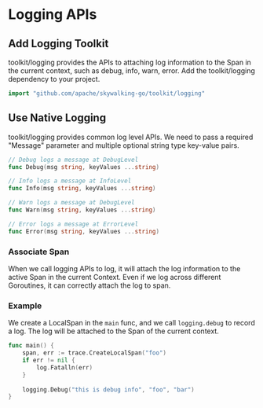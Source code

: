 # Logging APIs

## Add Logging Toolkit

toolkit/logging provides the APIs to attaching log information to the Span in the current context, such as debug, info, warn, error.
Add the toolkit/logging dependency to your project.

```go
import "github.com/apache/skywalking-go/toolkit/logging"
```

## Use Native Logging

toolkit/logging provides common log level APIs. We need to pass a required "Message" parameter and multiple optional string type key-value pairs.

```go
// Debug logs a message at DebugLevel
func Debug(msg string, keyValues ...string) 

// Info logs a message at InfoLevel
func Info(msg string, keyValues ...string) 

// Warn logs a message at DebugLevel
func Warn(msg string, keyValues ...string) 

// Error logs a message at ErrorLevel
func Error(msg string, keyValues ...string)
```

### Associate Span

When we call logging APIs to log, it will attach the log information to the active Span in the current Context. Even if we log across different Goroutines, it can correctly attach the log to span.

### Example

We create a LocalSpan in the `main` func, and we call `logging.debug` to record a log. The log will be attached to the Span of the current context.

```go
func main() {
    span, err := trace.CreateLocalSpan("foo")
    if err != nil {
        log.Fatalln(err)
    }
	
    logging.Debug("this is debug info", "foo", "bar")
}
```